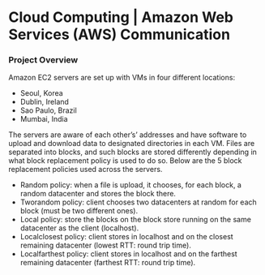 # Cloud Computing | Amazon Web Services (AWS) Communication

### Project Overview

Amazon EC2 servers are set up with VMs in four different locations:
* Seoul, Korea
* Dublin, Ireland
* Sao Paulo, Brazil
* Mumbai, India

The servers are aware of each other’s’ addresses and have software to upload and download data to designated directories in each VM. 
Files are separated into blocks, and such blocks are stored differently depending in what block replacement policy is used to do so.
Below are the 5 block replacement policies used across the servers.
* Random policy: when a file is upload, it chooses, for each block, a random datacenter and stores the block there.
* Tworandom policy: client chooses two datacenters at random for each block (must be two different ones).
* Local policy: store the blocks on the block store running on the same datacenter as the client (localhost). 
* Localclosest policy: client stores in localhost and on the closest remaining datacenter (lowest RTT: round trip time).
* Localfarthest policy: client stores in localhost and on the farthest remaining datacenter (farthest RTT: round trip time).
